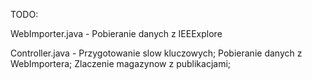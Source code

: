 TODO: 

WebImporter.java - Pobieranie danych z IEEExplore


Controller.java - Przygotowanie slow kluczowych; Pobieranie danych z WebImportera; Zlaczenie magazynow z publikacjami;

